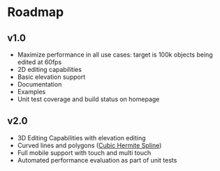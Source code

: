 # Roadmap

## v1.0

- Maximize performance in all use cases: target is 100k objects being edited at 60fps
- 2D editing capabilities
- Basic elevation support
- Documentation
- Examples
- Unit test coverage and build status on homepage

## v2.0

- 3D Editing Capabilities with elevation editing
- Curved lines and polygons ([Cubic Hermite Spline](https://en.wikipedia.org/wiki/Cubic_Hermite_spline))
- Full mobile support with touch and multi touch
- Automated performance evaluation as part of unit tests
